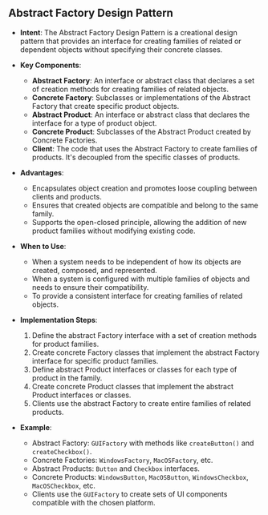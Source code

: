 ## Abstract Factory Design Pattern

- **Intent**: The Abstract Factory Design Pattern is a creational design pattern that provides an interface for creating families of related or dependent objects without specifying their concrete classes.

- **Key Components**:
    - **Abstract Factory**: An interface or abstract class that declares a set of creation methods for creating families of related objects.
    - **Concrete Factory**: Subclasses or implementations of the Abstract Factory that create specific product objects.
    - **Abstract Product**: An interface or abstract class that declares the interface for a type of product object.
    - **Concrete Product**: Subclasses of the Abstract Product created by Concrete Factories.
    - **Client**: The code that uses the Abstract Factory to create families of products. It's decoupled from the specific classes of products.

- **Advantages**:
    - Encapsulates object creation and promotes loose coupling between clients and products.
    - Ensures that created objects are compatible and belong to the same family.
    - Supports the open-closed principle, allowing the addition of new product families without modifying existing code.

- **When to Use**:
    - When a system needs to be independent of how its objects are created, composed, and represented.
    - When a system is configured with multiple families of objects and needs to ensure their compatibility.
    - To provide a consistent interface for creating families of related objects.

- **Implementation Steps**:
    1. Define the abstract Factory interface with a set of creation methods for product families.
    2. Create concrete Factory classes that implement the abstract Factory interface for specific product families.
    3. Define abstract Product interfaces or classes for each type of product in the family.
    4. Create concrete Product classes that implement the abstract Product interfaces or classes.
    5. Clients use the abstract Factory to create entire families of related products.

- **Example**:
    - Abstract Factory: `GUIFactory` with methods like `createButton()` and `createCheckbox()`.
    - Concrete Factories: `WindowsFactory`, `MacOSFactory`, etc.
    - Abstract Products: `Button` and `Checkbox` interfaces.
    - Concrete Products: `WindowsButton`, `MacOSButton`, `WindowsCheckbox`, `MacOSCheckbox`, etc.
    - Clients use the `GUIFactory` to create sets of UI components compatible with the chosen platform.
